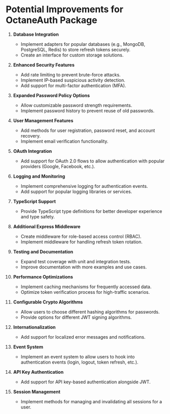 # Potential Improvements for OctaneAuth Package

1. **Database Integration**
   - Implement adapters for popular databases (e.g., MongoDB, PostgreSQL, Redis) to store refresh tokens securely.
   - Create an interface for custom storage solutions.

2. **Enhanced Security Features**
   - Add rate limiting to prevent brute-force attacks.
   - Implement IP-based suspicious activity detection.
   - Add support for multi-factor authentication (MFA).

3. **Expanded Password Policy Options**
   - Allow customizable password strength requirements.
   - Implement password history to prevent reuse of old passwords.

4. **User Management Features**
   - Add methods for user registration, password reset, and account recovery.
   - Implement email verification functionality.

5. **OAuth Integration**
   - Add support for OAuth 2.0 flows to allow authentication with popular providers (Google, Facebook, etc.).

6. **Logging and Monitoring**
   - Implement comprehensive logging for authentication events.
   - Add support for popular logging libraries or services.

7. **TypeScript Support**
   - Provide TypeScript type definitions for better developer experience and type safety.

8. **Additional Express Middleware**
   - Create middleware for role-based access control (RBAC).
   - Implement middleware for handling refresh token rotation.

9. **Testing and Documentation**
   - Expand test coverage with unit and integration tests.
   - Improve documentation with more examples and use cases.

10. **Performance Optimizations**
    - Implement caching mechanisms for frequently accessed data.
    - Optimize token verification process for high-traffic scenarios.

11. **Configurable Crypto Algorithms**
    - Allow users to choose different hashing algorithms for passwords.
    - Provide options for different JWT signing algorithms.

12. **Internationalization**
    - Add support for localized error messages and notifications.

13. **Event System**
    - Implement an event system to allow users to hook into authentication events (login, logout, token refresh, etc.).

14. **API Key Authentication**
    - Add support for API key-based authentication alongside JWT.

15. **Session Management**
    - Implement methods for managing and invalidating all sessions for a user.

